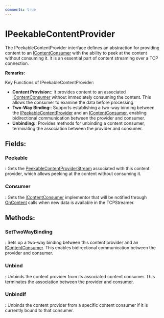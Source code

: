 ```yaml
---
comments: true
---
```

# IPeekableContentProvider

The IPeekableContentProvider interface defines an abstraction for providing content to an [IContentConsumer](IContentConsumer.md) with the ability to peek at the content without consuming it. It is an essential part of content streaming over a TCP connection. 

**Remarks:**

Key Functions of IPeekableContentProvider: 

- **Content Provision:**: It provides content to an associated [IContentConsumer](IContentConsumer.md) without immediately consuming the content. This allows the consumer to examine the data before processing. 
- **Two-Way Binding:**: Supports establishing a two-way binding between the [IPeekableContentProvider](IPeekableContentProvider.md) and an [IContentConsumer](IContentConsumer.md), enabling bidirectional communication between the provider and consumer. 
- **Unbinding:**: Provides methods for unbinding a content consumer, terminating the association between the provider and consumer. 



## **Fields**:
### **Peekable**
: Gets the [PeekableContentProviderStream](../Streams/PeekableContentProviderStream.md) associated with this content provider, which allows peeking at the content without consuming it. 
### **Consumer**
: Gets the [IContentConsumer](IContentConsumer.md) implementor that will be notified through [OnContent](IContentConsumer.md#oncontent) calls when new data is available in the TCPStreamer. 
## **Methods**:

### **SetTwoWayBinding**
: Sets up a two-way binding between this content provider and an [IContentConsumer](IContentConsumer.md). This enables bidirectional communication between the provider and consumer. 

### **Unbind**
: Unbinds the content provider from its associated content consumer. This terminates the association between the provider and consumer. 

### **UnbindIf**
: Unbinds the content provider from a specific content consumer if it is currently bound to that consumer. 